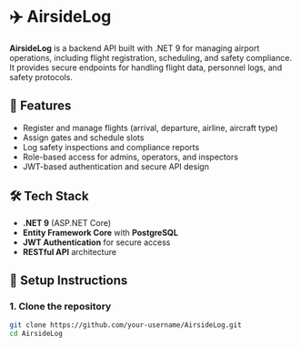 # ✈️ AirsideLog

**AirsideLog** is a backend API built with .NET 9 for managing airport operations, including flight registration, scheduling, and safety compliance. It provides secure endpoints for handling flight data, personnel logs, and safety protocols.

## 🚀 Features

- Register and manage flights (arrival, departure, airline, aircraft type)
- Assign gates and schedule slots
- Log safety inspections and compliance reports
- Role-based access for admins, operators, and inspectors
- JWT-based authentication and secure API design

## 🛠️ Tech Stack

- **.NET 9** (ASP.NET Core)
- **Entity Framework Core** with **PostgreSQL**
- **JWT Authentication** for secure access
- **RESTful API** architecture

## 🧰 Setup Instructions

### 1. Clone the repository

```bash
git clone https://github.com/your-username/AirsideLog.git
cd AirsideLog
